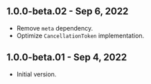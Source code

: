 ## 1.0.0-beta.02 - Sep 6, 2022

- Remove `meta` dependency.
- Optimize `CancellationToken` implementation.

## 1.0.0-beta.01 - Sep 4, 2022

- Initial version.
